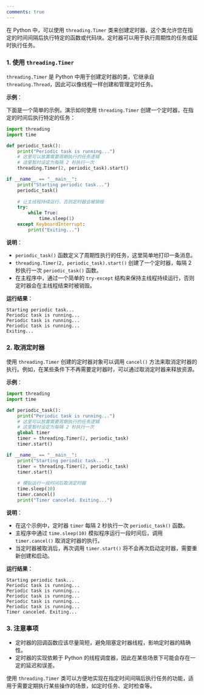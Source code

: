 ```yaml
---
comments: true
---
```


在 Python 中，可以使用 `threading.Timer` 类来创建定时器，这个类允许您在指定的时间间隔后执行特定的函数或代码块。定时器可以用于执行周期性的任务或延时执行任务。

### 1. 使用 `threading.Timer`

`threading.Timer` 是 Python 中用于创建定时器的类，它继承自 `threading.Thread`，因此可以像线程一样创建和管理定时任务。

**示例**：

下面是一个简单的示例，演示如何使用 `threading.Timer` 创建一个定时器，在指定的时间后执行特定的任务：

```python
import threading
import time

def periodic_task():
    print("Periodic task is running...")
    # 这里可以放置需要周期执行的任务逻辑
    # 这里暂时设定为每隔 2 秒执行一次
    threading.Timer(2, periodic_task).start()

if __name__ == "__main__":
    print("Starting periodic task...")
    periodic_task()
    
    # 让主线程持续运行，否则定时器会被销毁
    try:
        while True:
            time.sleep(1)
    except KeyboardInterrupt:
        print("Exiting...")
```

**说明**：

- `periodic_task()` 函数定义了周期性执行的任务，这里简单地打印一条消息。
- `threading.Timer(2, periodic_task).start()` 创建了一个定时器，每隔 2 秒执行一次 `periodic_task()` 函数。
- 在主程序中，通过一个简单的 `try-except` 结构来保持主线程持续运行，否则定时器会在主线程结束时被销毁。

**运行结果**：
```
Starting periodic task...
Periodic task is running...
Periodic task is running...
Periodic task is running...
Exiting...
```

### 2. 取消定时器

使用 `threading.Timer` 创建的定时器对象可以调用 `cancel()` 方法来取消定时器的执行。例如，在某些条件下不再需要定时器时，可以通过取消定时器来释放资源。

**示例**：

```python
import threading
import time

def periodic_task():
    print("Periodic task is running...")
    # 这里可以放置需要周期执行的任务逻辑
    # 这里暂时设定为每隔 2 秒执行一次
    global timer
    timer = threading.Timer(2, periodic_task)
    timer.start()

if __name__ == "__main__":
    print("Starting periodic task...")
    timer = threading.Timer(2, periodic_task)
    timer.start()
    
    # 模拟运行一段时间后取消定时器
    time.sleep(10)
    timer.cancel()
    print("Timer canceled. Exiting...")
```

**说明**：

- 在这个示例中，定时器 `timer` 每隔 2 秒执行一次 `periodic_task()` 函数。
- 主程序中通过 `time.sleep(10)` 模拟程序运行一段时间后，调用 `timer.cancel()` 取消定时器的执行。
- 当定时器被取消后，再次调用 `timer.start()` 将不会再次启动定时器，需要重新创建和启动。

**运行结果**：
```
Starting periodic task...
Periodic task is running...
Periodic task is running...
Periodic task is running...
Periodic task is running...
Periodic task is running...
Timer canceled. Exiting...
```

### 3. 注意事项

- 定时器的回调函数应该尽量简短，避免阻塞定时器线程，影响定时器的精确性。
- 定时器的实现依赖于 Python 的线程调度器，因此在某些场景下可能会存在一定的延迟和误差。

使用 `threading.Timer` 类可以方便地实现在指定时间间隔后执行任务的功能，适用于需要定期执行某些操作的场景，如定时任务、定时检查等。